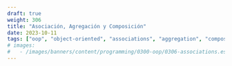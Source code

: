 ```yaml
---
draft: true
weight: 306
title: "Asociación, Agregación y Composición"
date: 2023-10-11
tags: ["oop", "object-oriented", "associations", "aggregation", "composition", "uml"]
# images:
#   - /images/banners/content/programming/0300-oop/0306-associations.es.png
---
```

